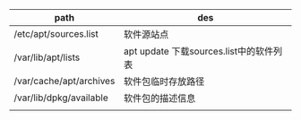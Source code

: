 | path                    | des                                     |
| ----------------------- | --------------------------------------- |
| /etc/apt/sources.list   | 软件源站点                              |
| /var/lib/apt/lists      | apt update 下载sources.list中的软件列表 |
| /var/cache/apt/archives | 软件包临时存放路径                      |
| /var/lib/dpkg/available | 软件包的描述信息                        |
|                         |                                         |


